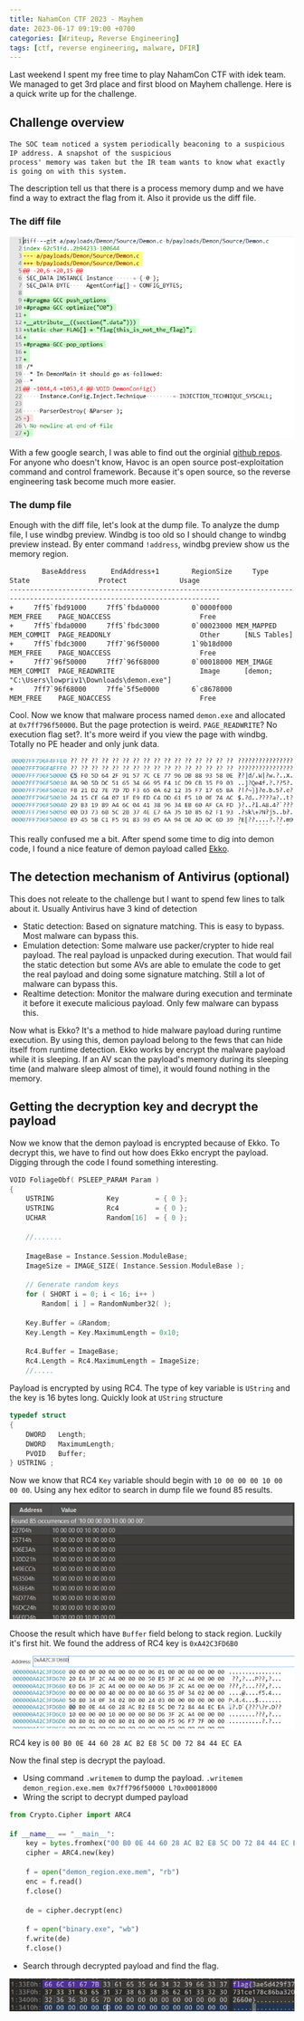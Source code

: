 ```yaml
---
title: NahamCon CTF 2023 - Mayhem
date: 2023-06-17 09:19:00 +0700
categories: [Writeup, Reverse Engineering]
tags: [ctf, reverse engineering, malware, DFIR]
---
```


Last weekend I spent my free time to play NahamCon CTF with idek team. We managed to get 3rd place and first blood on Mayhem challenge. Here is a quick write up for the challenge.

## Challenge overview

```
The SOC team noticed a system periodically beaconing to a suspicious IP address. A snapshot of the suspicious 
process' memory was taken but the IR team wants to know what exactly is going on with this system.
```

The description tell us that there is a process memory dump and we have find a way to extract the flag from it. Also it provide us the diff file.

### The diff file

![Image](/commons/2023-06-17-nahamcon-mayhem-solution/img001.PNG)

With a few google search, I was able to find out the orginial [github repos](https://github.com/HavocFramework/Havoc/blob/main/payloads/Demon/Source/Demon.c). For anyone who doesn't know, Havoc is an open source post-exploitation command and control framework. Because it's open source, so the reverse engineering task become much more easier.  

### The dump file

Enough with the diff file, let's look at the dump file. To analyze the dump file, I use windbg preview. Windbg is too old so I should change to windbg preview instead. By enter command `!address`, windbg preview show us the memory region.

```
        BaseAddress      EndAddress+1        RegionSize     Type       State                 Protect             Usage
--------------------------------------------------------------------------------------------------------------------------
+     7ff5`fbd91000     7ff5`fbda0000        0`0000f000             MEM_FREE    PAGE_NOACCESS                      Free       
+     7ff5`fbda0000     7ff5`fbdc3000        0`00023000 MEM_MAPPED  MEM_COMMIT  PAGE_READONLY                      Other      [NLS Tables]
+     7ff5`fbdc3000     7ff7`96f50000        1`9b18d000             MEM_FREE    PAGE_NOACCESS                      Free       
+     7ff7`96f50000     7ff7`96f68000        0`00018000 MEM_IMAGE   MEM_COMMIT  PAGE_READWRITE                     Image      [demon; "C:\Users\lowpriv1\Downloads\demon.exe"]
+     7ff7`96f68000     7ffe`5f5e0000        6`c8678000             MEM_FREE    PAGE_NOACCESS                      Free       
```


Cool. Now we know that malware process named `demon.exe` and allocated at `0x7ff796f50000`. But the page protection is weird. `PAGE_READWRITE`? No execution flag set?. It's more weird if you view the page with windbg. Totally no PE header and only junk data.

![Image](/commons/2023-06-17-nahamcon-mayhem-solution/img002.PNG)

This really confused me a bit. After spend some time to dig into demon code, I found a nice feature of demon payload called [Ekko](https://github.com/Cracked5pider/Ekko).

## The detection mechanism of Antivirus (optional)

This does not releate to the challenge but I want to spend few lines to talk about it. Usually Antivirus have 3 kind of detection
- Static detection: Based on signature matching. This is easy to bypass. Most malware can bypass this.
- Emulation detection: Some malware use packer/crypter to hide real payload. The real payload is unpacked during execution. That would fail the static detection but some AVs are able to emulate the code to get the real payload and doing some signature matching. Still a lot of malware can bypass this.
- Realtime detection: Monitor the malware during execution and terminate it before it execute malicious payload. Only few malware can bypass this.

Now what is Ekko? It's a method to hide malware payload during runtime execution. By using this, demon payload belong to the fews that can hide itself from runtime detection. Ekko works by encrypt the malware payload while it is sleeping. If an AV scan the payload's memory during its sleeping time (and malware sleep almost of time), it would found nothing in the memory.

## Getting the decryption key and decrypt the payload

Now we know that the demon payload is encrypted because of Ekko. To decrypt this, we have to find out how does Ekko encrypt the payload. Digging through the code I found something interesting.

```c
VOID FoliageObf( PSLEEP_PARAM Param )
{
    USTRING             Key         = { 0 };
    USTRING             Rc4         = { 0 };
    UCHAR               Random[16]  = { 0 };
    
    //.......
    
    ImageBase = Instance.Session.ModuleBase;
    ImageSize = IMAGE_SIZE( Instance.Session.ModuleBase );

    // Generate random keys
    for ( SHORT i = 0; i < 16; i++ )
        Random[ i ] = RandomNumber32( );

    Key.Buffer = &Random;
    Key.Length = Key.MaximumLength = 0x10;

    Rc4.Buffer = ImageBase;
    Rc4.Length = Rc4.MaximumLength = ImageSize;
    //.....
```

Payload is encrypted by using RC4. The type of key variable is `UString` and the key is 16 bytes long. Quickly look at `UString` structure

```c
typedef struct
{
    DWORD	Length;
    DWORD	MaximumLength;
    PVOID	Buffer;
} USTRING ;
```

Now we know that RC4 `Key` variable should begin with `10 00 00 00 10 00 00 00`. Using any hex editor to search in dump file we found 85 results.

![Image](/commons/2023-06-17-nahamcon-mayhem-solution/img004.PNG)

Choose the result which have `Buffer` field belong to stack region. Luckily it's first hit. We found the address of RC4 key is `0xA42C3FD6B0`

![Image](/commons/2023-06-17-nahamcon-mayhem-solution/img005.PNG)

RC4 key is `00 B0 0E 44 60 28 AC B2 E8 5C D0 72 84 44 EC EA`  

Now the final step is decrypt the payload.
- Using command `.writemem` to dump the payload. `.writemem demon_region.exe.mem 0x7ff796f50000 L?0x00018000`
- Wring the script to decrypt dumped payload

```python
from Crypto.Cipher import ARC4

if __name__ == "__main__":
    key = bytes.fromhex("00 B0 0E 44 60 28 AC B2 E8 5C D0 72 84 44 EC EA")
    cipher = ARC4.new(key)
    
    f = open("demon_region.exe.mem", "rb")
    enc = f.read()
    f.close()
    
    de = cipher.decrypt(enc)
    
    f = open("binary.exe", "wb")
    f.write(de)
    f.close()
```

- Search through decrypted payload and find the flag.

![Image](/commons/2023-06-17-nahamcon-mayhem-solution/img006.PNG)
